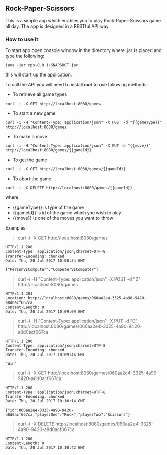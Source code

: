 
Rock-Paper-Scissors
-------------
This is a simple app which enables you to play Rock-Paper-Scissors game all day. The app is designed in a RESTful API way.


### How to use it

To start app open console window in the directory where .jar is placed and type the following:
```
java -jar rps-0.0.1-SNAPSHOT.jar
```
this will start up the application.

To call the API you will need to install **curl** to use following methods:

* To retrieve all game types
```
curl -i -X GET http://localhost:8080/games
```

* To start a new game
``` 
curl -i -H "Content-Type: application/json" -X POST -d "{{gameType}}" http://localhost:8080/games
```

* To make a move
```
curl -i -H "Content-Type: application/json" -X PUT -d "{{move}}" http://localhost:8080/games/{{gameId}}
```

* To get the game
```
curl -i -X GET http://localhost:8080/games/{{gameId}}
```

* To abort the game
```
curl -i -X DELETE http://localhost:8080/games/{{gameId}}
```

where 
* {{gameType}} is type of the game
* {{gameId}} is id of the game which you wish to play
* {{move}} is one of the moves you want to throw

Examples:

>curl -i -X GET http://localhost:8080/games
```
HTTP/1.1 200
Content-Type: application/json;charset=UTF-8
Transfer-Encoding: chunked
Date: Thu, 20 Jul 2017 10:08:34 GMT

["PersonVsComputer","ComputerVsComputer"]
```

>curl -i -H "Content-Type: application/json" -X POST -d "0" http://localhost:8080/games
```
HTTP/1.1 201
Location: http://localhost:8080/games/060aa2e4-3325-4a90-9420-a8d0acf667ca
Content-Length: 0
Date: Thu, 20 Jul 2017 10:09:09 GMT
```

>curl -i -H "Content-Type: application/json" -X PUT -d "0" http://localhost:8080/games/060aa2e4-3325-4a90-9420-a8d0acf667ca
```
HTTP/1.1 200
Content-Type: application/json;charset=UTF-8
Transfer-Encoding: chunked
Date: Thu, 20 Jul 2017 10:09:46 GMT

"Win"
```
>curl -i -X GET http://localhost:8080/games/060aa2e4-3325-4a90-9420-a8d0acf667ca
```
HTTP/1.1 200
Content-Type: application/json;charset=UTF-8
Transfer-Encoding: chunked
Date: Thu, 20 Jul 2017 10:10:14 GMT

{"id":060aa2e4-3325-4a90-9420-a8d0acf667ca,"playerOne":"Rock","playerTwo":"Scissors"}
```
>curl -i -X DELETE http://localhost:8080/games/060aa2e4-3325-4a90-9420-a8d0acf667ca
```
HTTP/1.1 200
Content-Length: 0
Date: Thu, 20 Jul 2017 10:10:42 GMT
```